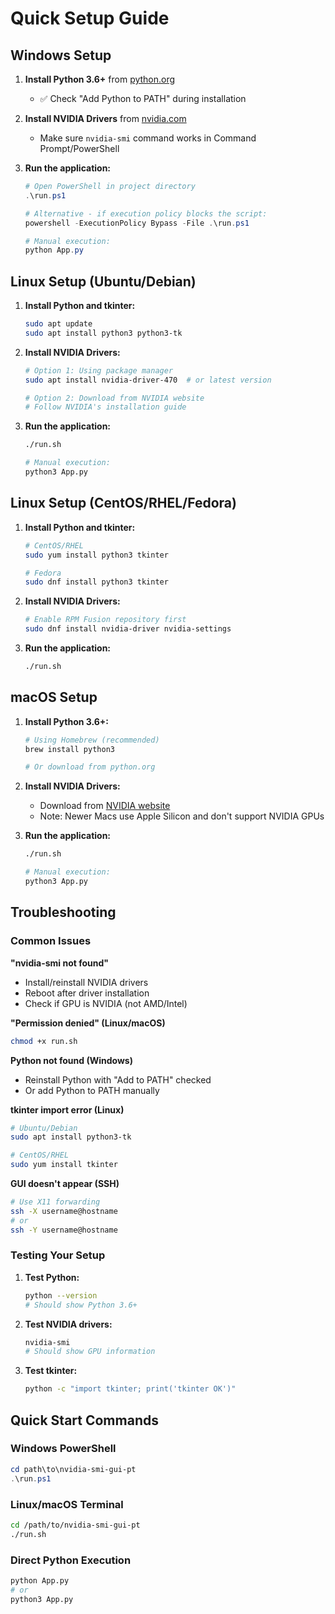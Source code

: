 # Quick Setup Guide

## Windows Setup

1. **Install Python 3.6+** from [python.org](https://python.org)
   - ✅ Check "Add Python to PATH" during installation
   
2. **Install NVIDIA Drivers** from [nvidia.com](https://nvidia.com/drivers)
   - Make sure `nvidia-smi` command works in Command Prompt/PowerShell
   
3. **Run the application:**
   ```powershell
   # Open PowerShell in project directory
   .\run.ps1
   
   # Alternative - if execution policy blocks the script:
   powershell -ExecutionPolicy Bypass -File .\run.ps1
   
   # Manual execution:
   python App.py
   ```

## Linux Setup (Ubuntu/Debian)

1. **Install Python and tkinter:**
   ```bash
   sudo apt update
   sudo apt install python3 python3-tk
   ```

2. **Install NVIDIA Drivers:**
   ```bash
   # Option 1: Using package manager
   sudo apt install nvidia-driver-470  # or latest version
   
   # Option 2: Download from NVIDIA website
   # Follow NVIDIA's installation guide
   ```

3. **Run the application:**
   ```bash
   ./run.sh
   
   # Manual execution:
   python3 App.py
   ```

## Linux Setup (CentOS/RHEL/Fedora)

1. **Install Python and tkinter:**
   ```bash
   # CentOS/RHEL
   sudo yum install python3 tkinter
   
   # Fedora
   sudo dnf install python3 tkinter
   ```

2. **Install NVIDIA Drivers:**
   ```bash
   # Enable RPM Fusion repository first
   sudo dnf install nvidia-driver nvidia-settings
   ```

3. **Run the application:**
   ```bash
   ./run.sh
   ```

## macOS Setup

1. **Install Python 3.6+:**
   ```bash
   # Using Homebrew (recommended)
   brew install python3
   
   # Or download from python.org
   ```

2. **Install NVIDIA Drivers:**
   - Download from [NVIDIA website](https://nvidia.com/drivers)
   - Note: Newer Macs use Apple Silicon and don't support NVIDIA GPUs

3. **Run the application:**
   ```bash
   ./run.sh
   
   # Manual execution:
   python3 App.py
   ```

## Troubleshooting

### Common Issues

**"nvidia-smi not found"**
- Install/reinstall NVIDIA drivers
- Reboot after driver installation
- Check if GPU is NVIDIA (not AMD/Intel)

**"Permission denied" (Linux/macOS)**
```bash
chmod +x run.sh
```

**Python not found (Windows)**
- Reinstall Python with "Add to PATH" checked
- Or add Python to PATH manually

**tkinter import error (Linux)**
```bash
# Ubuntu/Debian
sudo apt install python3-tk

# CentOS/RHEL
sudo yum install tkinter
```

**GUI doesn't appear (SSH)**
```bash
# Use X11 forwarding
ssh -X username@hostname
# or
ssh -Y username@hostname
```

### Testing Your Setup

1. **Test Python:**
   ```bash
   python --version
   # Should show Python 3.6+
   ```

2. **Test NVIDIA drivers:**
   ```bash
   nvidia-smi
   # Should show GPU information
   ```

3. **Test tkinter:**
   ```bash
   python -c "import tkinter; print('tkinter OK')"
   ```

## Quick Start Commands

### Windows PowerShell
```powershell
cd path\to\nvidia-smi-gui-pt
.\run.ps1
```

### Linux/macOS Terminal
```bash
cd /path/to/nvidia-smi-gui-pt
./run.sh
```

### Direct Python Execution
```bash
python App.py
# or
python3 App.py
```
